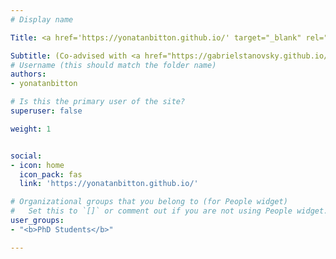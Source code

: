 ```yaml
---
# Display name

Title: <a href='https://yonatanbitton.github.io/' target="_blank" rel="noopener noreferrer">Yonatan Bitton</a>

Subtitle: (Co-advised with <a href="https://gabrielstanovsky.github.io/" target="_blank" rel="noopener noreferrer">Gabriel Stanovsky</a>)
# Username (this should match the folder name)
authors:
- yonatanbitton

# Is this the primary user of the site?
superuser: false

weight: 1


social:
- icon: home
  icon_pack: fas
  link: 'https://yonatanbitton.github.io/'

# Organizational groups that you belong to (for People widget)
#   Set this to `[]` or comment out if you are not using People widget.
user_groups:
- "<b>PhD Students</b>"

---
```


